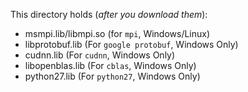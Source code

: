 This directory holds (*after you download them*):
- msmpi.lib/libmpi.so (for ``mpi``, Windows/Linux)
- libprotobuf.lib (For ``google protobuf``, Windows Only)
- cudnn.lib (For ``cudnn``, Windows Only)
- libopenblas.lib (For ``cblas``, Windows Only)
- python27.lib (For ``python27``, Windows Only)
